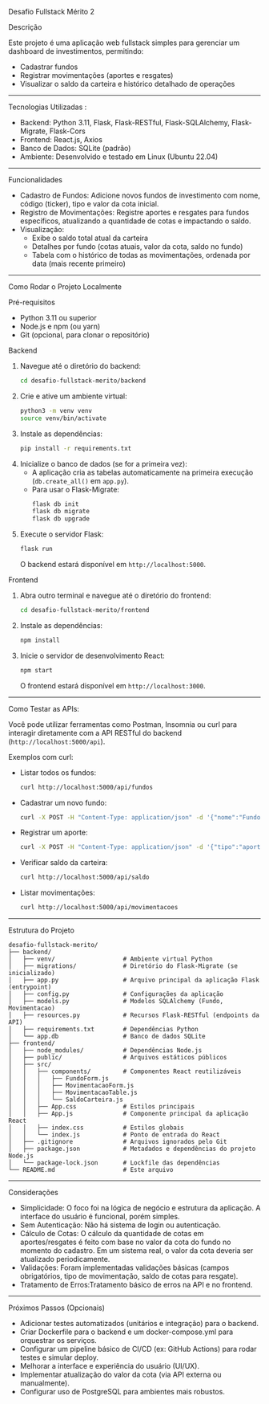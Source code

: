 
 Desafio Fullstack Mérito 2

Descrição

Este projeto é uma aplicação web fullstack simples para gerenciar um dashboard de investimentos, permitindo:

- Cadastrar fundos
- Registrar movimentações (aportes e resgates)
- Visualizar o saldo da carteira e histórico detalhado de operações

---

 Tecnologias Utilizadas :

- Backend: Python 3.11, Flask, Flask-RESTful, Flask-SQLAlchemy, Flask-Migrate, Flask-Cors
- Frontend: React.js, Axios
- Banco de Dados: SQLite (padrão)
- Ambiente: Desenvolvido e testado em Linux (Ubuntu 22.04)

---

Funcionalidades

- Cadastro de Fundos: Adicione novos fundos de investimento com nome, código (ticker), tipo e valor da cota inicial.
- Registro de Movimentações: Registre aportes e resgates para fundos específicos, atualizando a quantidade de cotas e impactando o saldo.
- Visualização:
  - Exibe o saldo total atual da carteira
  - Detalhes por fundo (cotas atuais, valor da cota, saldo no fundo)
  - Tabela com o histórico de todas as movimentações, ordenada por data (mais recente primeiro)

---

Como Rodar o Projeto Localmente

Pré-requisitos

- Python 3.11 ou superior
- Node.js e npm (ou yarn)
- Git (opcional, para clonar o repositório)

Backend

1. Navegue até o diretório do backend:
   ```bash
   cd desafio-fullstack-merito/backend
   ```
2. Crie e ative um ambiente virtual:
   ```bash
   python3 -m venv venv
   source venv/bin/activate
   ```
3. Instale as dependências:
   ```bash
   pip install -r requirements.txt
   ```
4. Inicialize o banco de dados (se for a primeira vez):
   - A aplicação cria as tabelas automaticamente na primeira execução (`db.create_all()` em `app.py`).
   - Para usar o Flask-Migrate:
     ```bash
     flask db init
     flask db migrate
     flask db upgrade
     ```
5. Execute o servidor Flask:
   ```bash
   flask run
   ```
   O backend estará disponível em `http://localhost:5000`.

Frontend

1. Abra outro terminal e navegue até o diretório do frontend:
   ```bash
   cd desafio-fullstack-merito/frontend
   ```
2. Instale as dependências:
   ```bash
   npm install
   ```
3. Inicie o servidor de desenvolvimento React:
   ```bash
   npm start
   ```
   O frontend estará disponível em `http://localhost:3000`.

---

 Como Testar as APIs:

Você pode utilizar ferramentas como Postman, Insomnia ou curl para interagir diretamente com a API RESTful do backend (`http://localhost:5000/api`).

 Exemplos com curl:

- Listar todos os fundos:
  ```bash
  curl http://localhost:5000/api/fundos
  ```
- Cadastrar um novo fundo:
  ```bash
  curl -X POST -H "Content-Type: application/json" -d '{"nome":"Fundo XPTO","ticker":"XPTO11","tipo":"Renda Fixa","valor_cota":100}' http://localhost:5000/api/fundos
  ```
- Registrar um aporte:
  ```bash
  curl -X POST -H "Content-Type: application/json" -d '{"tipo":"aporte","fundo_id":1,"valor":500}' http://localhost:5000/api/movimentacoes
  ```
- Verificar saldo da carteira:
  ```bash
  curl http://localhost:5000/api/saldo
  ```
- Listar movimentações:
  ```bash
  curl http://localhost:5000/api/movimentacoes
  ```

---

 Estrutura do Projeto

```
desafio-fullstack-merito/
├── backend/
│   ├── venv/                   # Ambiente virtual Python
│   ├── migrations/             # Diretório do Flask-Migrate (se inicializado)
│   ├── app.py                  # Arquivo principal da aplicação Flask (entrypoint)
│   ├── config.py               # Configurações da aplicação
│   ├── models.py               # Modelos SQLAlchemy (Fundo, Movimentacao)
│   ├── resources.py            # Recursos Flask-RESTful (endpoints da API)
│   ├── requirements.txt        # Dependências Python
│   └── app.db                  # Banco de dados SQLite
├── frontend/
│   ├── node_modules/           # Dependências Node.js
│   ├── public/                 # Arquivos estáticos públicos
│   ├── src/
│   │   ├── components/         # Componentes React reutilizáveis
│   │   │   ├── FundoForm.js
│   │   │   ├── MovimentacaoForm.js
│   │   │   ├── MovimentacaoTable.js
│   │   │   └── SaldoCarteira.js
│   │   ├── App.css             # Estilos principais
│   │   ├── App.js              # Componente principal da aplicação React
│   │   ├── index.css           # Estilos globais
│   │   └── index.js            # Ponto de entrada do React
│   ├── .gitignore              # Arquivos ignorados pelo Git
│   ├── package.json            # Metadados e dependências do projeto Node.js
│   └── package-lock.json       # Lockfile das dependências
└── README.md                   # Este arquivo
```

---

 Considerações

- Simplicidade: O foco foi na lógica de negócio e estrutura da aplicação. A interface do usuário é funcional, porém simples.
- Sem Autenticação: Não há sistema de login ou autenticação.
- Cálculo de Cotas: O cálculo da quantidade de cotas em aportes/resgates é feito com base no valor da cota do fundo no momento do cadastro. Em um sistema real, o valor da cota deveria ser atualizado periodicamente.
- Validações: Foram implementadas validações básicas (campos obrigatórios, tipo de movimentação, saldo de cotas para resgate).
- Tratamento de Erros:Tratamento básico de erros na API e no frontend.

---

Próximos Passos (Opcionais)

- Adicionar testes automatizados (unitários e integração) para o backend.
- Criar Dockerfile para o backend e um docker-compose.yml para orquestrar os serviços.
- Configurar um pipeline básico de CI/CD (ex: GitHub Actions) para rodar testes e simular deploy.
- Melhorar a interface e experiência do usuário (UI/UX).
- Implementar atualização do valor da cota (via API externa ou manualmente).
- Configurar uso de PostgreSQL para ambientes mais robustos.
